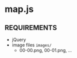 map.js
======



REQUIREMENTS
------------

* jQuery
* image files `images/`
  * 00-00.png, 00-01.png, ...

